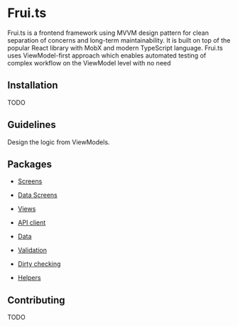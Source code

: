 # Frui.ts

Frui.ts is a frontend framework using MVVM design pattern for clean separation of concerns and long-term maintainability. It is built on top of the popular React library with MobX and modern TypeScript language. Frui.ts uses ViewModel-first approach which enables automated testing of complex workflow on the ViewModel level with no need

## Installation

TODO

## Guidelines

Design the logic from ViewModels.

## Packages

 - [Screens](packages/screens/README.md)
 - [Data Screens](packages/datascreens/README.md)

 - [Views](packages/views/README.md)

 - [API client](packages/apiclient/README.md)
 - [Data](packages/data/README.md)

 - [Validation](packages/validation/README.md)
 - [Dirty checking](packages/dirtycheck/README.md)

 - [Helpers](packages/helpers/README.md)

## Contributing

TODO
